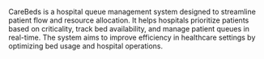 CareBeds is a hospital queue management system designed to streamline patient flow and resource allocation. It helps hospitals prioritize patients based on criticality, track bed availability, and manage patient queues in real-time. The system aims to improve efficiency in healthcare settings by optimizing bed usage and hospital operations.
